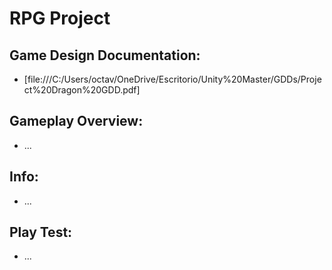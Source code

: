 # RPG Project
## Game Design Documentation:
  - [file:///C:/Users/octav/OneDrive/Escritorio/Unity%20Master/GDDs/Project%20Dragon%20GDD.pdf]

## Gameplay Overview:
  - ...
  
## Info:
  - ...
  
## Play Test:
  - ...
